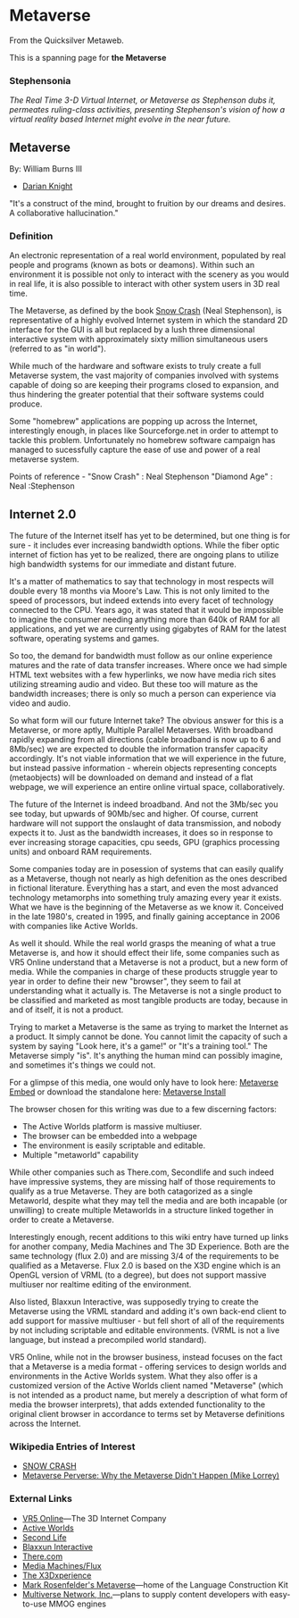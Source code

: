 
# Metaverse

From the Quicksilver Metaweb.

This is a spanning page for **the Metaverse**
### Stephensonia


*The Real Time 3-D Virtual Internet, or Metaverse as Stephenson dubs it, permeates ruling-class activities, presenting Stephenson's vision of how a virtual reality based Internet might evolve in the near future.*

## Metaverse


By: William Burns III
* [Darian Knight](/darian-knight)


"It's a construct of the mind, brought to fruition by our dreams and desires. A collaborative hallucination."

### Definition



An electronic representation of a real world environment, populated by real people and programs (known as bots or deamons). Within such an environment it is possible not only to interact with the scenery as you would in real life, it is also possible to interact with other system users in 3D real time.

The Metaverse, as defined by the book [Snow Crash](/stephenson-neal-snow-crash) (Neal Stephenson), is representative of a highly evolved Internet system in which the standard 2D interface for the GUI is all but replaced by a lush three dimensional interactive system with approximately sixty million simultaneous users (referred to as "in world"). 

While much of the hardware and software exists to truly create a full Metaverse system, the vast majority of companies involved with systems capable of doing so are keeping their programs closed to expansion, and thus hindering the greater potential that their software systems could produce. 

Some "homebrew" applications are popping up across the Internet, interestingly enough, in places like Sourceforge.net in order to attempt to tackle this problem. Unfortunately no homebrew software campaign has managed to sucessfully capture the ease of use and power of a real metaverse system. 

Points of reference - "Snow Crash" : Neal Stephenson "Diamond Age" : Neal :Stephenson

## Internet 2.0



The future of the Internet itself has yet to be determined, but one thing is for sure - it includes ever increasing bandwidth options. While the fiber optic internet of fiction has yet to be realized, there are ongoing plans to utilize high bandwidth systems for our immediate and distant future. 

It's a matter of mathematics to say that technology in most respects will double every 18 months via Moore's Law. This is not only limited to the speed of processors, but indeed extends into every facet of technology connected to the CPU. Years ago, it was stated that it would be impossible to imagine the consumer needing anything more than 640k of RAM for all applications, and yet we are currently using gigabytes of RAM for the latest software, operating systems and games.

So too, the demand for bandwidth must follow as our online experience matures and the rate of data transfer increases. Where once we had simple HTML text websites with a few hyperlinks, we now have media rich sites utilizing streaming audio and video. But these too will mature as the bandwidth increases; there is only so much a person can experience via video and audio.

So what form will our future Internet take? The obvious answer for this is a Metaverse, or more aptly, Multiple Parallel Metaverses. With broadband rapidly expanding from all directions (cable broadband is now up to 6 and 8Mb/sec) we are expected to double the information transfer capacity accordingly. It's not viable information that we will experience in the future, but instead passive information - wherein objects representing concepts (metaobjects) will be downloaded on demand and instead of a flat webpage, we will experience an entire online virtual space, collaboratively. 

The future of the Internet is indeed broadband. And not the 3Mb/sec you see today, but upwards of 90Mb/sec and higher. Of course, current hardware will not support the onslaught of data transmission, and nobody expects it to. Just as the bandwidth increases, it does so in response to ever increasing storage capacities, cpu seeds, GPU (graphics processing units) and onboard RAM requirements.

Some companies today are in posession of systems that can easily qualify as a Metaverse, though not nearly as high defenition as the ones described in fictional literature. Everything has a start, and even the most advanced technology metamorphs into something truly amazing every year it exists. What we have is the beginning of the Metaverse as we know it. Conceived in the late 1980's, created in 1995, and finally gaining acceptance in 2006 with companies like Active Worlds.

As well it should. While the real world grasps the meaning of what a true Metaverse is, and how it should effect their life, some companies such as VR5 Online understand that a Metaverse is not a product, but a new form of media. While the companies in charge of these products struggle year to year in order to define their new "browser", they seem to fail at understanding what it actually is. The Metaverse is not a single product to be classified and marketed as most tangible products are today, because in and of itself, it is not a product.

Trying to market a Metaverse is the same as trying to market the Internet as a product. It simply cannot be done. You cannot limit the capacity of such a system by saying "Look here, it's a game!" or "It's a training tool." The Metaverse simply "is". It's anything the human mind can possibly imagine, and sometimes it's things we could not.

For a glimpse of this media, one would only have to look here: [Metaverse Embed](/http-www-vr5-online-com-browser) 
or download the standalone here: [Metaverse Install](/http-www-vr5-online-com-beta-downloads-metaverse-install-exe)

The browser chosen for this writing was due to a few discerning factors: 

* The Active Worlds platform is massive multiuser.
* The browser can be embedded into a webpage
* The environment is easily scriptable and editable.
* Multiple "metaworld" capability


While other companies such as There.com, Secondlife and such indeed have impressive systems, they are missing half of those requirements to qualify as a true Metaverse. They are both catagorized as a single Metaworld, despite what they may tell the media and are both incapable (or unwilling) to create multiple Metaworlds in a structure linked together in order to create a Metaverse.

Interestingly enough, recent additions to this wiki entry have turned up links for another company, Media Machines and The 3D Experience. Both are the same technology (flux 2.0) and are missing 3/4 of the requirements to be qualified as a Metaverse. Flux 2.0 is based on the X3D engine which is an OpenGL version of VRML (to a degree), but does not support massive multiuser nor realtime editing of the environment.

Also listed, Blaxxun Interactive, was supposedly trying to create the Metaverse using the VRML standard and adding it's own back-end client to add support for massive multiuser - but fell short of all of the requirements by not including scriptable and editable environments. (VRML is not a live language, but instead a precompiled world standard).

VR5 Online, while not in the browser business, instead focuses on the fact that a Metaverse is a media format - offering services to design worlds and environments in the Active Worlds system. What they also offer is a customized version of the Active Worlds client named "Metaverse" (which is not intended as a product name, but merely a description of what form of media the browser interprets), that adds extended functionality to the original client browser in accordance to terms set by Metaverse definitions across the Internet.


### Wikipedia Entries of Interest


* [SNOW CRASH](/)
* [Metaverse Perverse: Why the Metaverse Didn't Happen (Mike Lorrey)](/metaverse-perverse-why-the-metaverse-didn-t-happen-mike-lorrey)


### External Links


* [VR5 Online](/http-www-vr5online-com)—The 3D Internet Company
* [Active Worlds](/http-www-activeworlds-com)
* [Second Life](/http-www-secondlife-com)
* [Blaxxun Interactive](/http-www-blaxxun-com)
* [There.com](/http-www-there-com)
* [Media Machines/Flux](/http-www-mediamachines-com)
* [The X3Dxperience](/http-www-thex3dxperience-com)
* [Mark Rosenfelder's Metaverse](/http-www-zompist-com)—home of the Language Construction Kit
* [Multiverse Network, Inc.](/http-www-multiverse-net)—plans to supply content developers with easy-to-use MMOG engines

